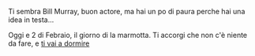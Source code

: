 Ti sembra Bill Murray, buon actore, ma hai un po di paura perche hai una idea in testa...

Oggi e 2 di Febraio, il giorno di la marmotta. 
Ti accorgi che non c'è niente da fare, e [ti vai a dormire](../../caramelle.md)
